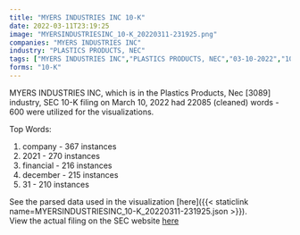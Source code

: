 ```yaml
---
title: "MYERS INDUSTRIES INC 10-K"
date: 2022-03-11T23:19:25
image: "MYERSINDUSTRIESINC_10-K_20220311-231925.png"
companies: "MYERS INDUSTRIES INC"
industry: "PLASTICS PRODUCTS, NEC"
tags: ["MYERS INDUSTRIES INC","PLASTICS PRODUCTS, NEC","03-10-2022","10-K"]
forms: "10-K"
---
```

MYERS INDUSTRIES INC, which is in the Plastics Products, Nec [3089] industry, SEC 10-K filing on March 10, 2022 had 22085 (cleaned) words - 600 were utilized for the visualizations.

Top Words:
1. company - 367 instances
2. 2021 - 270 instances
3. financial - 216 instances
4. december - 215 instances
5. 31 - 210 instances


See the parsed data used in the visualization [here]({{< staticlink name=MYERSINDUSTRIESINC_10-K_20220311-231925.json >}}).  
View the actual filing on the SEC website [here](https://www.sec.gov/Archives/edgar/data/69488/0000950170-22-003355.txt)